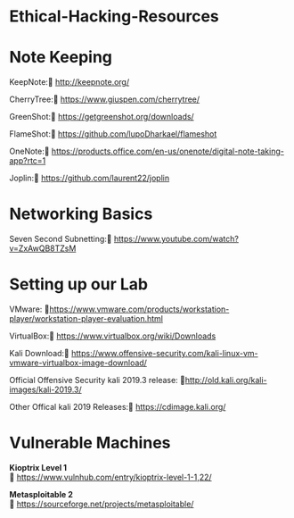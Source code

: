 # Ethical-Hacking-Resources

# Note Keeping
KeepNote:🔗 http://keepnote.org/

CherryTree:🔗 https://www.giuspen.com/cherrytree/

GreenShot:🔗 https://getgreenshot.org/downloads/

FlameShot:🔗 https://github.com/lupoDharkael/flameshot

OneNote:🔗 https://products.office.com/en-us/onenote/digital-note-taking-app?rtc=1

Joplin:🔗 https://github.com/laurent22/joplin

# Networking Basics
Seven Second Subnetting:🔗 https://www.youtube.com/watch?v=ZxAwQB8TZsM

# Setting up our Lab
VMware: 
🔗https://www.vmware.com/products/workstation-player/workstation-player-evaluation.html

VirtualBox:🔗 https://www.virtualbox.org/wiki/Downloads

Kali Download:🔗 https://www.offensive-security.com/kali-linux-vm-vmware-virtualbox-image-download/

Official Offensive Security kali 2019.3 release: 🔗http://old.kali.org/kali-images/kali-2019.3/

Other Offical kali 2019 Releases:🔗 https://cdimage.kali.org/

# Vulnerable Machines
**Kioptrix Level 1**  
🔗 https://www.vulnhub.com/entry/kioptrix-level-1-1,22/

**Metasploitable 2**  
🔗 https://sourceforge.net/projects/metasploitable/
